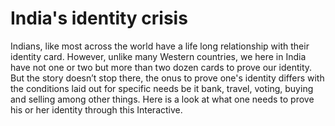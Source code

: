 # India's identity crisis
Indians, like most across the world have a life long relationship with their identity card. However, unlike many Western countries, we here in India have not one or two but more than two dozen cards to prove our identity. But the story doesn’t stop there, the onus to prove one's identity differs with the conditions laid out for specific needs be it bank, travel, voting, buying and selling among other things. Here is a look at what one needs to prove his or her identity through this Interactive.

